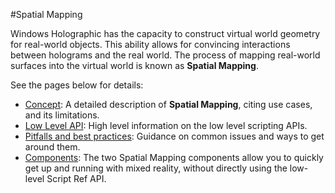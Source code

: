 #Spatial Mapping

Windows Holographic has the capacity to construct virtual world geometry for real-world objects. This ability allows for convincing interactions between holograms and the real world. The process of mapping real-world surfaces into the virtual world is known as __Spatial Mapping__.

See the pages below for details:

* [Concept](windowsholographic-sm-concept): A detailed description of __Spatial Mapping__, citing use cases, and its limitations.
* [Low Level API](windowsholographic-sm-lowlevelapi): High level information on the low level scripting APIs.
* [Pitfalls and best practices](windowsholographic-sm-bestpractices): Guidance on common issues and ways to get around them.
* [Components](windowsholographic-sm-component): The two Spatial Mapping components allow you to quickly get up and running with mixed reality, without directly using the low-level Script Ref API.